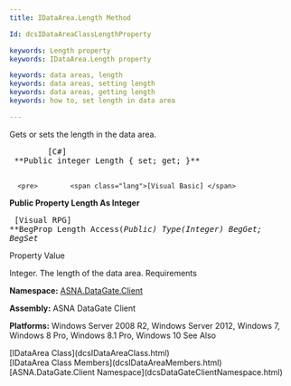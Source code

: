 ```yaml
---
title: IDataArea.Length Method

Id: dcsIDataAreaClassLengthProperty

keywords: Length property
keywords: IDataArea.Length property

keywords: data areas, length
keywords: data areas, setting length
keywords: data areas, getting length
keywords: how to, set length in data area

---
```


Gets or sets the length in the data area.
<pre>        <span class="lang">[C#]</span>
 **Public integer Length { set; get; }** 
      </pre>
      <pre>        <span class="lang">[Visual Basic] </span>
 **Public Property Length As Integer** 
      </pre>      
	  <pre class="prettyprint">
        <span class="lang">[Visual RPG]</span>
 **BegProp Length Access(*Public) Type(*Integer) 
   BegGet;  BegSet** 
      </pre>

Property Value

Integer. The length of the data area. 
Requirements

**Namespace:** [ASNA.DataGate.Client](dcsDataGateClientNamespace.html) 

**Assembly:** ASNA DataGate Client

**Platforms:** Windows Server 2008 R2, Windows Server 2012, Windows 7, Windows 8 Pro, Windows 8.1 Pro, Windows 10
See Also

<dl />
      [IDataArea Class](dcsIDataAreaClass.html)
      <br />
      [IDataArea Class Members](dcsIDataAreaMembers.html)
      <br />
      [ASNA.DataGate.Client Namespace](dcsDataGateClientNamespace.html)

